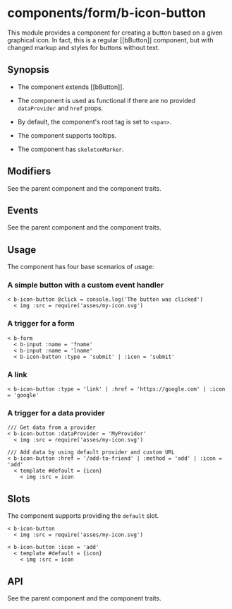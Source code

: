 # components/form/b-icon-button

This module provides a component for creating a button based on a given graphical icon.
In fact, this is a regular [[bButton]] component, but with changed markup and styles for buttons without text.

## Synopsis

* The component extends [[bButton]].

* The component is used as functional if there are no provided `dataProvider` and `href` props.

* By default, the component's root tag is set to `<span>`.

* The component supports tooltips.

* The component has `skeletonMarker`.

## Modifiers

See the parent component and the component traits.

## Events

See the parent component and the component traits.

## Usage

The component has four base scenarios of usage:

### A simple button with a custom event handler

```
< b-icon-button @click = console.log('The button was clicked')
  < img :src = require('asses/my-icon.svg')
```

### A trigger for a form

```
< b-form
  < b-input :name = 'fname'
  < b-input :name = 'lname'
  < b-icon-button :type = 'submit' | :icon = 'submit'
```

### A link

```
< b-icon-button :type = 'link' | :href = 'https://google.com' | :icon = 'google'
```

### A trigger for a data provider

```
/// Get data from a provider
< b-icon-button :dataProvider = 'MyProvider'
  < img :src = require('asses/my-icon.svg')

/// Add data by using default provider and custom URL
< b-icon-button :href = '/add-to-friend' | :method = 'add' | :icon = 'add'
  < template #default = {icon}
    < img :src = icon
```

## Slots

The component supports providing the `default` slot.

```
< b-icon-button
  < img :src = require('asses/my-icon.svg')

< b-icon-button :icon = 'add'
  < template #default = {icon}
    < img :src = icon
```

## API

See the parent component and the component traits.
